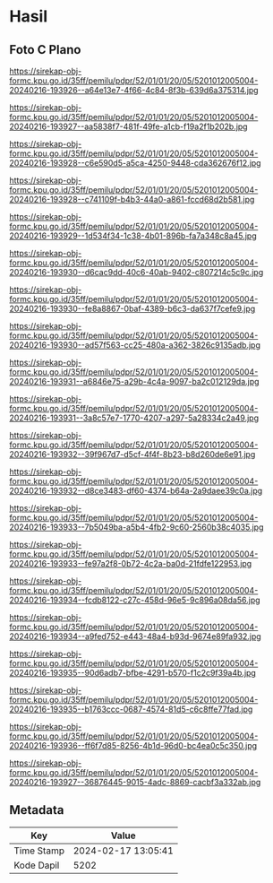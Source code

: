 # Hasil

## Foto C Plano

https://sirekap-obj-formc.kpu.go.id/35ff/pemilu/pdpr/52/01/01/20/05/5201012005004-20240216-193926--a64e13e7-4f66-4c84-8f3b-639d6a375314.jpg

https://sirekap-obj-formc.kpu.go.id/35ff/pemilu/pdpr/52/01/01/20/05/5201012005004-20240216-193927--aa5838f7-481f-49fe-a1cb-f19a2f1b202b.jpg

https://sirekap-obj-formc.kpu.go.id/35ff/pemilu/pdpr/52/01/01/20/05/5201012005004-20240216-193928--c6e590d5-a5ca-4250-9448-cda362676f12.jpg

https://sirekap-obj-formc.kpu.go.id/35ff/pemilu/pdpr/52/01/01/20/05/5201012005004-20240216-193928--c741109f-b4b3-44a0-a861-fccd68d2b581.jpg

https://sirekap-obj-formc.kpu.go.id/35ff/pemilu/pdpr/52/01/01/20/05/5201012005004-20240216-193929--1d534f34-1c38-4b01-896b-fa7a348c8a45.jpg

https://sirekap-obj-formc.kpu.go.id/35ff/pemilu/pdpr/52/01/01/20/05/5201012005004-20240216-193930--d6cac9dd-40c6-40ab-9402-c807214c5c9c.jpg

https://sirekap-obj-formc.kpu.go.id/35ff/pemilu/pdpr/52/01/01/20/05/5201012005004-20240216-193930--fe8a8867-0baf-4389-b6c3-da637f7cefe9.jpg

https://sirekap-obj-formc.kpu.go.id/35ff/pemilu/pdpr/52/01/01/20/05/5201012005004-20240216-193930--ad57f563-cc25-480a-a362-3826c9135adb.jpg

https://sirekap-obj-formc.kpu.go.id/35ff/pemilu/pdpr/52/01/01/20/05/5201012005004-20240216-193931--a6846e75-a29b-4c4a-9097-ba2c012129da.jpg

https://sirekap-obj-formc.kpu.go.id/35ff/pemilu/pdpr/52/01/01/20/05/5201012005004-20240216-193931--3a8c57e7-1770-4207-a297-5a28334c2a49.jpg

https://sirekap-obj-formc.kpu.go.id/35ff/pemilu/pdpr/52/01/01/20/05/5201012005004-20240216-193932--39f967d7-d5cf-4f4f-8b23-b8d260de6e91.jpg

https://sirekap-obj-formc.kpu.go.id/35ff/pemilu/pdpr/52/01/01/20/05/5201012005004-20240216-193932--d8ce3483-df60-4374-b64a-2a9daee39c0a.jpg

https://sirekap-obj-formc.kpu.go.id/35ff/pemilu/pdpr/52/01/01/20/05/5201012005004-20240216-193933--7b5049ba-a5b4-4fb2-9c60-2560b38c4035.jpg

https://sirekap-obj-formc.kpu.go.id/35ff/pemilu/pdpr/52/01/01/20/05/5201012005004-20240216-193933--fe97a2f8-0b72-4c2a-ba0d-21fdfe122953.jpg

https://sirekap-obj-formc.kpu.go.id/35ff/pemilu/pdpr/52/01/01/20/05/5201012005004-20240216-193934--fcdb8122-c27c-458d-96e5-9c896a08da56.jpg

https://sirekap-obj-formc.kpu.go.id/35ff/pemilu/pdpr/52/01/01/20/05/5201012005004-20240216-193934--a9fed752-e443-48a4-b93d-9674e89fa932.jpg

https://sirekap-obj-formc.kpu.go.id/35ff/pemilu/pdpr/52/01/01/20/05/5201012005004-20240216-193935--90d6adb7-bfbe-4291-b570-f1c2c9f39a4b.jpg

https://sirekap-obj-formc.kpu.go.id/35ff/pemilu/pdpr/52/01/01/20/05/5201012005004-20240216-193935--b1763ccc-0687-4574-81d5-c6c8ffe77fad.jpg

https://sirekap-obj-formc.kpu.go.id/35ff/pemilu/pdpr/52/01/01/20/05/5201012005004-20240216-193936--ff6f7d85-8256-4b1d-96d0-bc4ea0c5c350.jpg

https://sirekap-obj-formc.kpu.go.id/35ff/pemilu/pdpr/52/01/01/20/05/5201012005004-20240216-193927--36876445-9015-4adc-8869-cacbf3a332ab.jpg


## Metadata

| Key        | Value               |
| ---------- | ------------------- |
| Time Stamp | 2024-02-17 13:05:41 |
| Kode Dapil | 5202                |



